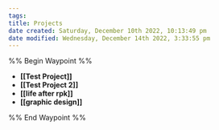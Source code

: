 ```yaml
---
tags: 
title: Projects
date created: Saturday, December 10th 2022, 10:13:49 pm
date modified: Wednesday, December 14th 2022, 3:33:55 pm
---
```


%% Begin Waypoint %%
- **[[Test Project]]**
- **[[Test Project 2]]**
- **[[life after rpk]]**
- **[[graphic design]]**

%% End Waypoint %%
